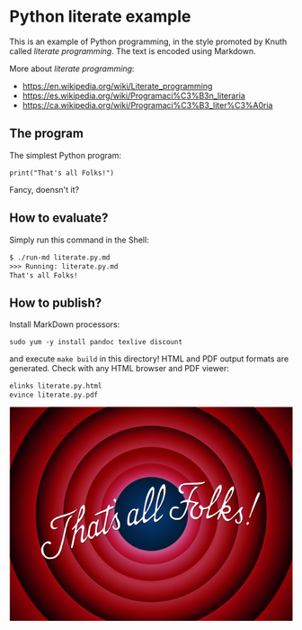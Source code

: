# Python literate example

This is an example of Python programming, in the style promoted by Knuth called
_literate programming_.  The text is encoded using Markdown.

More about _literate programming_:

* <https://en.wikipedia.org/wiki/Literate_programming>
* <https://es.wikipedia.org/wiki/Programaci%C3%B3n_literaria>
* <https://ca.wikipedia.org/wiki/Programaci%C3%B3_liter%C3%A0ria>

## The program

The simplest Python program:

```
print("That's all Folks!")
```

Fancy, doensn't it?

## How to evaluate?

Simply run this command in the Shell:

    $ ./run-md literate.py.md 
    >>> Running: literate.py.md
    That's all Folks!

## How to publish?

Install MarkDown processors:

    sudo yum -y install pandoc texlive discount

and execute `make build` in this directory!  HTML and PDF output formats are
generated. Check with any HTML browser and PDF viewer:

	elinks literate.py.html
	evince literate.py.pdf

![That's all Folks!](Thats_all_folks.png)

<!--
vim:ai:et:sw=4:ts=4:syntax=markdown
-->
